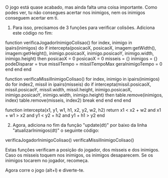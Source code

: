 
O jogo está quase acabado, mas ainda falta uma coisa importante. Como podes ver, tu não consegues acertar nos inimigos, nem os inimigos conseguem acertar em ti.

1. Para isso, precisamos de 3 funções para verificar colisões. Adiciona este código no fim: 

function verificaJogadorInimigoColisao()
    for index, inimigo in ipairs(inimigos) do
        if intercepta(posicaoX, posicaoX, imagem:getWidth(), imagem:getHeight(), inimigo.posicaoX, inimigo.posicaoY, inimigo.width, inimigo.height) then
            posicaoX = 0
            posicaoX = 0
            misseis = {}
            inimigos = {}
            podeDisparar = true
            missilTempo = missilTempoMax
            geraInimigoTempo = 0
        end
    end
end

function verificaMissilInimigoColisao()
    for index, inimigo in ipairs(inimigos) do
        for index2, missil in ipairs(misseis) do
            if intercepta(missil.posicaoX, missil.posicaoY, missil.width, missil.height, inimigo.posicaoX, inimigo.posicaoY, inimigo.width, inimigo.height) then
                table.remove(inimigos, index)
                table.remove(misseis, index2)
                break
            end
        end
    end
end

function intercepta(x1, y1, w1, h1, x2, y2, w2, h2)
    return x1 < x2 + w2 and
    x1 + w1 > x2 and
    y1 < y2 + h2 and
    y1 + h1 > y2
end

2. Agora, adiciona no fim da função "update(dt)" por baixo da linha "atualizarInimigos(dt)" o seguinte código:

verificaJogadorInimigoColisao()
verificaMissilInimigoColisao()

Estas funções verificam a posição do jogador, dos mísseis e dos inimigos.
Caso os mísseis toquem nos inimigos, os inimigos desaparecem.
Se os inimigos tocarem no jogador, recomeça.

Agora corre o jogo (alt+l) e diverte-te.

